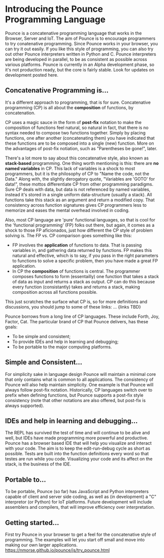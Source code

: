 
# Introducing the Pounce Programming Language
Pounce is a concatenative programming language that works in the Browser, Server and IoT.
The aim of Pounce is to encourage programmers to try conatenative programming. Since Pounce works in your browser, you can try it out easily. If you like this style of programming, you can also try out other Pounce interpreters written in Python and C. Pounce interpreters are being developed in parallel, to be as consistent as possible across various platforms.
Pounce is currently in an Alpha development phase, so it's not production ready, but the core is fairly stable. Look for updates on development posted here.

## Concatenative Programming is... 
It's a different approach to programming, that is for sure. Concatenative programming (CP) is all about the __composition__ of functions, by concatenation.

CP uses a magic sauce in the form of __post-fix__ notation to make the composition of functions feel natural, so natural in fact, that there is no syntax needed to compose two functions together. Simply by placing functions, one after another (concatenating them) you have indicated that these functions are to be composed into a single (new) function. More on the advantages of post-fix notiation, such as "Parentheses be gone!", later.

There's a lot more to say about this concatenative style, also known as __stack-based__ programming. One thing worth mentioning is this: there are __no named variables__ in CP. This lack of variables is a shock to most programmers, but it is the philosophy of CP to "Name the code, not the Data." Along with, the slightly derogatory quote, "Variables are 'GOTO' for data!",  these mottos differentiate CP from other programming paradigms. Sure CP deals with data, but data is not referenced by named variables, instead it's stored in a single uniform data-structure (usually a stack). All functions take this stack as an argument and return a modified copy. That consistency across function signatures gives CP programmers less to memorize and eases the mental overhead involved in coding.

Also, most CP language are 'pure' functional languages, so that is cool for the 'functional programming' (FP) folks out there, but again, it comes as a shock to those FP aficionados, just how different the CP style of problem solving is.
The FP vs. CP comparison goes something like this:
 * FP involves the __application__ of functions to data. That is passing variables in, and gathering data returned by functions. FP makes this natural and effective, which is to say, if you pass in the right parameters to functions to solve a specific problem, then you have made a great FP application.
 * In CP the __composition__ of functions is central. The programmer composes functions to form (essentailly) one function that takes a stack of data as input and returns a stack as output. CP can do this because every function (consistantly) takes and returns a stack, making composition across all functions possible. 

This just scratches the surface what CP is, so for more definitions and discussions, you should jump to some of these links: ... {links TBD}

Pounce borrows from a long line of CP languages. These include Forth, Joy, Factor, Cat. The particular brand of CP that Pounce delivers, has these goals: 
 * To be simple and consistent; 
 * To provide IDEs and help in learning and debugging; 
 * To be portable to the major computing platforms.

## Simple and Consistent...
For simplicity sake in language design Pounce will maintain a minimal core that only contains what is common to all applications. The consistency of Pounce will also help maintain simplicity. One example is that Pounce will always follow post-fix notation. Historically, CP languages switch over to prefix when defining functions, but Pounce supports a post-fix style consistency (note that other notations are also offered, but post-fix is always supported).

## IDEs and help in learning and debugging... 
The REPL has survived the test of time and will continue to be alive and well, but IDEs have made programming more powerful and productive. Pounce has a browser based IDE that will help you visualize and interact with your code. The aim is to keep the edit-run-debug cycle as short as possible. Tests are built into the function definitions every word so that testes are run while you code. Visualizing your code and its affect on the stack, is the business of the IDE.  

## Portable to...
To be portable, Pounce (so far) has JavaScript and Python interpreters capable of client and server side coding, as well as (in development) a "C" interpretor (or Python) for IoT platforms. 
Future development will include assemblers and compilers, that will improve efficiency over interpretation.
 
## Getting started...
First try Pounce in your browser to get a feel for the concatenative style of programming. The examples will let you start off small and move into making our own larger applications. https://nmorse.github.io/pounce/js/try_pounce.html

